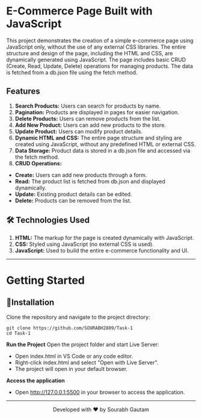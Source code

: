 # E-Commerce Page Built with JavaScript
This project demonstrates the creation of a simple e-commerce page using JavaScript only, without the use of any external CSS libraries. The entire structure and design of the page, including the HTML and CSS, are dynamically generated using JavaScript. The page includes basic CRUD (Create, Read, Update, Delete) operations for managing products. The data is fetched from a db.json file using the fetch method.

## Features
1. **Search Products:** Users can search for products by name.
2. **Pagination:** Products are displayed in pages for easier navigation.
3. **Delete Products:** Users can remove products from the list.
4. **Add New Product:** Users can add new products to the store.
5. **Update Product:** Users can modify product details.
6. **Dynamic HTML and CSS:** The entire page structure and styling are created using JavaScript, without any predefined HTML or external CSS.
7. **Data Storage:** Product data is stored in a db.json file and accessed via the fetch method.
8. **CRUD Operations:**
- **Create:** Users can add new products through a form.
- **Read:** The product list is fetched from db.json and displayed dynamically.
- **Update:** Existing product details can be edited.
- **Delete:** Products can be removed from the list.


## 🛠 Technologies Used
1. **HTML:** The markup for the page is created dynamically with JavaScript.
2. **CSS:** Styled using JavaScript (no external CSS is used).
3. **JavaScript:** Used to build the entire e-commerce functionality and UI.
<hr>

# Getting Started

## 🚀Installation

Clone the repository and navigate to the project directory:
```
git clone https://github.com/SOURABH2809/Task-1
cd Task-1
```


**Run the Project**
Open the project folder and start Live Server:
- Open index.html in VS Code or any code editor.
- Right-click index.html and select "Open with Live Server".
- The project will open in your default browser.

**Access the application**
- Open http://127.0.0.1:5500  in your browser to access the application.

<hr>
<p align="center">
Developed with ❤️ by Sourabh Gautam
</p>
